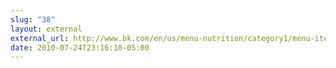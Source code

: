 ```yaml
---
slug: "38"
layout: external
external_url: http://www.bk.com/en/us/menu-nutrition/category1/menu-item2001/index.html
date: 2010-07-24T23:16:10-05:00
---
```

